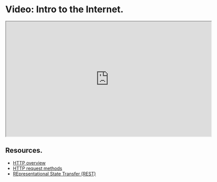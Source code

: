 # Video: Intro to the Internet.

<iframe src="https://player.vimeo.com/video/549503646?title=0&byline=0&portrait=0" width="640" height="360" allowfullscreen="allowfullscreen" allow="autoplay; fullscreen; picture-in-picture"></iframe>

## Resources.

- [HTTP overview](https://developer.mozilla.org/en-US/docs/Web/HTTP/Overview)
- [HTTP request methods](https://developer.mozilla.org/en-US/docs/Web/HTTP/Methods)
- [REpresentational State Transfer (REST)](https://en.wikipedia.org/wiki/Representational_state_transfer)
